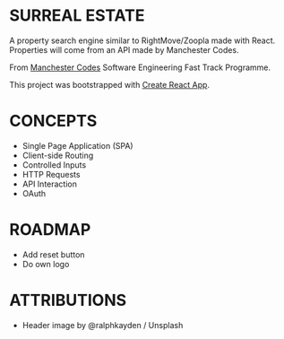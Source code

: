# SURREAL ESTATE

A property search engine similar to RightMove/Zoopla made with React.
Properties will come from an API made by Manchester Codes.

From [Manchester Codes](https://www.manchestercodes.com/?utm_source=google&utm_medium=cpc&utm_campaign=973925948&utm_content=nocsdegree_Matt&utm_term=manchester%20codes&utm_term=manchester%20codes&utm_campaign=Sep+21+-+Brand+Campaign&utm_source=adwords&utm_medium=ppc&hsa_acc=4219584815&hsa_cam=973925948&hsa_grp=51195941914&hsa_ad=395486348780&hsa_src=g&hsa_tgt=aud-1170118835214:kwd-380100275891&hsa_kw=manchester%20codes&hsa_mt=e&hsa_net=adwords&hsa_ver=3&gclid=CjwKCAjwgr6TBhAGEiwA3aVuIcdO0_D7Lg4Ig9TGkcehWDN0yCzw2ANDmh5m4TzfMPSSWMuOD0UZDRoCkbEQAvD_BwE) Software Engineering Fast Track Programme.

This project was bootstrapped with [Create React App](https://github.com/facebook/create-react-app).

# CONCEPTS
* Single Page Application (SPA)
* Client-side Routing
* Controlled Inputs
* HTTP Requests
* API Interaction
* OAuth

# ROADMAP
* Add reset button
* Do own logo

# ATTRIBUTIONS
* Header image by @ralphkayden / Unsplash
